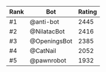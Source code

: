 Rank|Bot|Rating
---|---|---
#1|@anti-bot|2445
#2|@NilatacBot|2416
#3|@OpeningsBot|2385
#4|@CatNail|2052
#5|@pawnrobot|1932

